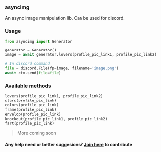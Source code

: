 ### asyncimg
An async image manipulation lib. Can be used for discord.

### Usage
```py
from asyncimg import Generator

generator = Generator()
image = await generator.lovers(profile_pic_link1, profile_pic_link2)

# In discord command
file = discord.File(fp=image, filename='image.png')
await ctx.send(file=file)
```

### Available methods
```py
lovers(profile_pic_link1, profile_pic_link2)
stars(profile_pic_link)
colors(profile_pic_link)
frame(profile_pic_link)
envelop(profile_pic_link)
knockout(profile_pic_link1, profile_pic_link2)
fart(profile_pic_link)
```
> More coming soon

#### Any help need or better suggesions? [Join here](https://discord.gg/7SaE8v2) to contribute